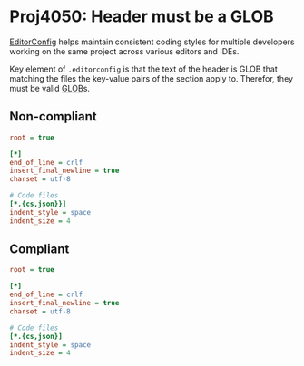 # Proj4050: Header must be a GLOB
[EditorConfig](https://editorconfig.org/) helps maintain consistent coding
styles for multiple developers working on the same project across various
editors and IDEs.

Key element of `.editorconfig` is that the text of the header is GLOB that
matching the files the key-value pairs of the section apply to. Therefor,
they must be valid [GLOB](https://spec.editorconfig.org/#glob-expressions)s.

## Non-compliant
``` INI
root = true

[*]
end_of_line = crlf
insert_final_newline = true
charset = utf-8

# Code files
[*.{cs,json}}]
indent_style = space
indent_size = 4
```

## Compliant
``` INI
root = true

[*]
end_of_line = crlf
insert_final_newline = true
charset = utf-8

# Code files
[*.{cs,json}]
indent_style = space
indent_size = 4
```